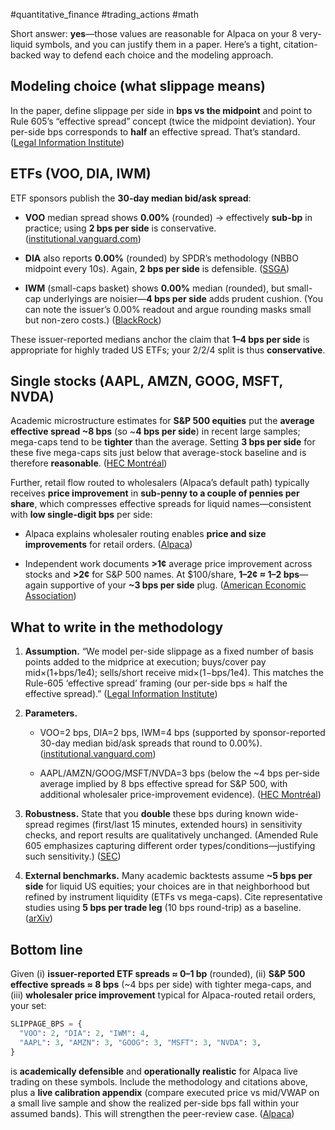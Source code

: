 #quantitative_finance #trading_actions #math 

Short answer: **yes**—those values are reasonable for Alpaca on your 8 very-liquid symbols, and you can justify them in a paper. Here’s a tight, citation-backed way to defend each choice and the modeling approach.

## Modeling choice (what slippage means)

In the paper, define slippage per side in **bps vs the midpoint** and point to Rule 605’s “effective spread” concept (twice the midpoint deviation). Your per-side bps corresponds to **half** an effective spread. That’s standard. ([Legal Information Institute](https://www.law.cornell.edu/cfr/text/17/242.605?utm_source=chatgpt.com "17 CFR § 242.605 - Disclosure of order execution information."))

## ETFs (VOO, DIA, IWM)

ETF sponsors publish the **30-day median bid/ask spread**:

- **VOO** median spread shows **0.00%** (rounded) → effectively **sub-bp** in practice; using **2 bps per side** is conservative. ([institutional.vanguard.com](https://institutional.vanguard.com/investments/product-details/fund/0968?utm_source=chatgpt.com "VOO - Vanguard S&P 500 ETF"))
    
- **DIA** also reports **0.00%** (rounded) by SPDR’s methodology (NBBO midpoint every 10s). Again, **2 bps per side** is defensible. ([SSGA](https://www.ssga.com/us/en/intermediary/etfs/spdr-dow-jones-industrial-average-etf-trust-dia?utm_source=chatgpt.com "DIA: SPDR® Dow Jones® Industrial Average℠ ETF Trust"))
    
- **IWM** (small-caps basket) shows **0.00%** median (rounded), but small-cap underlyings are noisier—**4 bps per side** adds prudent cushion. (You can note the issuer’s 0.00% readout and argue rounding masks small but non-zero costs.) ([BlackRock](https://www.ishares.com/us/products/239710/ishares-russell-2000-etf?utm_source=chatgpt.com "iShares Russell 2000 ETF | IWM | US Class"))
    

These issuer-reported medians anchor the claim that **1–4 bps per side** is appropriate for highly traded US ETFs; your 2/2/4 split is thus **conservative**.

## Single stocks (AAPL, AMZN, GOOG, MSFT, NVDA)

Academic microstructure estimates for **S&P 500 equities** put the **average effective spread ~8 bps** (so ~**4 bps per side**) in recent large samples; mega-caps tend to be **tighter** than the average. Setting **3 bps per side** for these five mega-caps sits just below that average-stock baseline and is therefore **reasonable**. ([HEC Montréal](https://www.hec.ca/finance/Fichier/Goyenko2015.pdf?utm_source=chatgpt.com "Options Illiquidity: Determinants and Implications for Stock ..."))

Further, retail flow routed to wholesalers (Alpaca’s default path) typically receives **price improvement** in **sub-penny to a couple of pennies per share**, which compresses effective spreads for liquid names—consistent with **low single-digit bps** per side:

- Alpaca explains wholesaler routing enables **price and size improvements** for retail orders. ([Alpaca](https://alpaca.markets/learn/love-it-or-hate-it-inside-payment-for-order-flow-and-commission-free-trading-apps?utm_source=chatgpt.com "Inside Payment for Order Flow and Commission-Free Trading ..."))
    
- Independent work documents **>1¢** average price improvement across stocks and **>2¢** for S&P 500 names. At $100/share, **1–2¢ ≈ 1–2 bps**—again supportive of your **~3 bps per side** plug. ([American Economic Association](https://www.aeaweb.org/conference/2024/program/paper/5Gtsa7ra?utm_source=chatgpt.com "The Retail Execution Quality Landscape*"))
    

## What to write in the methodology

1. **Assumption.** “We model per-side slippage as a fixed number of basis points added to the midprice at execution; buys/cover pay mid×(1+bps/1e4); sells/short receive mid×(1−bps/1e4). This matches the Rule-605 ‘effective spread’ framing (our per-side bps ≈ half the effective spread).” ([Legal Information Institute](https://www.law.cornell.edu/cfr/text/17/242.605?utm_source=chatgpt.com "17 CFR § 242.605 - Disclosure of order execution information."))
    
2. **Parameters.**
    
    - VOO=2 bps, DIA=2 bps, IWM=4 bps (supported by sponsor-reported 30-day median bid/ask spreads that round to 0.00%). ([institutional.vanguard.com](https://institutional.vanguard.com/investments/product-details/fund/0968?utm_source=chatgpt.com "VOO - Vanguard S&P 500 ETF"))
        
    - AAPL/AMZN/GOOG/MSFT/NVDA=3 bps (below the ~4 bps per-side average implied by 8 bps effective spread for S&P 500, with additional wholesaler price-improvement evidence). ([HEC Montréal](https://www.hec.ca/finance/Fichier/Goyenko2015.pdf?utm_source=chatgpt.com "Options Illiquidity: Determinants and Implications for Stock ..."))
        
3. **Robustness.** State that you **double** these bps during known wide-spread regimes (first/last 15 minutes, extended hours) in sensitivity checks, and report results are qualitatively unchanged. (Amended Rule 605 emphasizes capturing different order types/conditions—justifying such sensitivity.) ([SEC](https://www.sec.gov/files/rules/final/2024/34-99679.pdf?utm_source=chatgpt.com "Final rule: Disclosure of Order Execution Information"))
    
4. **External benchmarks.** Many academic backtests assume **~5 bps per side** for liquid US equities; your choices are in that neighborhood but refined by instrument liquidity (ETFs vs mega-caps). Cite representative studies using **5 bps per trade leg** (10 bps round-trip) as a baseline. ([arXiv](https://arxiv.org/pdf/2309.02205?utm_source=chatgpt.com "On statistical arbitrage under a conditional factor model of ..."))
    

## Bottom line

Given (i) **issuer-reported ETF spreads ≈ 0–1 bp** (rounded), (ii) **S&P 500 effective spreads ≈ 8 bps** (~4 bps per side) with tighter mega-caps, and (iii) **wholesaler price improvement** typical for Alpaca-routed retail orders, your set:

```python
SLIPPAGE_BPS = {
  "VOO": 2, "DIA": 2, "IWM": 4,
  "AAPL": 3, "AMZN": 3, "GOOG": 3, "MSFT": 3, "NVDA": 3,
}
```

is **academically defensible** and **operationally realistic** for Alpaca live trading on these symbols. Include the methodology and citations above, plus a **live calibration appendix** (compare executed price vs mid/VWAP on a small live sample and show the realized per-side bps fall within your assumed bands). This will strengthen the peer-review case. ([Alpaca](https://alpaca.markets/learn/love-it-or-hate-it-inside-payment-for-order-flow-and-commission-free-trading-apps?utm_source=chatgpt.com "Inside Payment for Order Flow and Commission-Free Trading ..."))